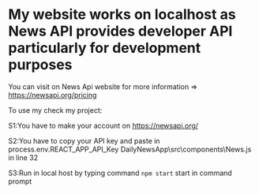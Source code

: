 # My website works on localhost as News API provides developer API particularly for development purposes

You can visit on News Api website for more information => https://newsapi.org/pricing

To use my check my project:

  S1:You have to make your account on https://newsapi.org/ 
  
  S2:You have to copy your API key and paste in process.env.REACT_APP_API_Key DailyNewsApp\src\components\News.js in line 32 
  
  S3:Run in local host by typing command `npm start` start in command prompt
